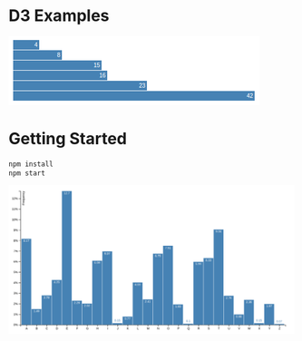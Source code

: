 # D3 Examples

![D3 Chart Bars](d3-bars.png)

# Getting Started
```
npm install
npm start
```
![D3 Chart Bars](d3-chart-bars.png)
